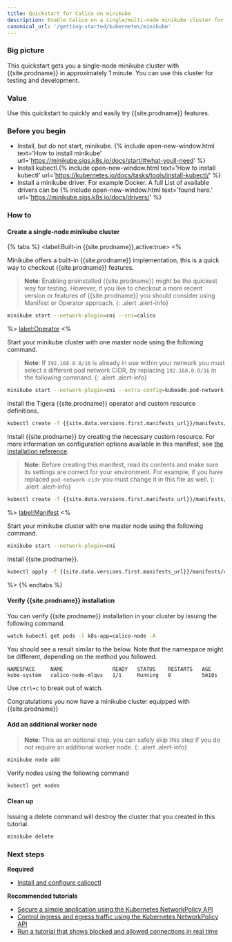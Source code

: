 ```yaml
---
title: Quickstart for Calico on minikube
description: Enable Calico on a single/multi-node minikube cluster for testing or development in under 1 minute.
canonical_url: '/getting-started/kubernetes/minikube'
---
```


### Big picture

This quickstart gets you a single-node minikube cluster with {{site.prodname}}
in approximately 1 minute. You can use this cluster for testing and
development.

### Value

Use this quickstart to quickly and easily try {{site.prodname}} features.

### Before you begin

- Install, but do not start, minikube. {% include open-new-window.html text='How to install minikube' url='https://minikube.sigs.k8s.io/docs/start/#what-youll-need' %}
- Install kubectl.{% include open-new-window.html text='How to install kubectl' url='https://kubernetes.io/docs/tasks/tools/install-kubectl/' %}
- Install a minikube driver. For example Docker. A full List of available drivers can be {% include open-new-window.html  text='found here.' url='https://minikube.sigs.k8s.io/docs/drivers/' %}

### How to

#### Create a single-node minikube cluster

{% tabs %}
<label:Built-in {{site.prodname}},active:true>
<%

Minikube offers a built-in {{site.prodname}} implementation, this is a quick way to checkout {{site.prodname}} features.

> **Note**: Enabling preinstalled {{site.prodname}} might be the quickest way for testing. However, if you like to checkout a more recent version or features of {{site.prodname}} you should consider using Manifest or Operator approach.
{: .alert .alert-info}

```bash
minikube start --network-plugin=cni --cni=calico
```

%>
<label:Operator>
<%

Start your minikube cluster with one master node using the following command.

> **Note**: If `192.168.0.0/16` is already in use within your network you must select a different pod network CIDR, by replacing `192.168.0.0/16` in the following command.
{: .alert .alert-info}

```bash
minikube start --network-plugin=cni --extra-config=kubeadm.pod-network-cidr=192.168.0.0/16
```

Install the Tigera {{site.prodname}} operator and custom resource definitions.

```bash
kubectl create -f {{site.data.versions.first.manifests_url}}/manifests/tigera-operator.yaml
```

Install {{site.prodname}} by creating the necessary custom resource. For more information on configuration options available in this manifest, see [the installation reference]({{site.baseurl}}/reference/installation/api).

> **Note**: Before creating this manifest, read its contents and make sure its settings are correct for your environment. For example,
> if you have replaced `pod-network-cidr` you must change it in this file as well.
{: .alert .alert-info}

```bash
kubectl create -f {{site.data.versions.first.manifests_url}}/manifests/custom-resources.yaml
```

%>
<label:Manifest>
<%

Start your minikube cluster with one master node using the following command.

```bash
minikube start --network-plugin=cni 
```

Install {{site.prodname}}.

```bash
kubectl apply -f {{site.data.versions.first.manifests_url}}/manifests/calico.yaml
```

%>
{% endtabs %}

#### Verify {{site.prodname}} installation

You can verify {{site.prodname}} installation in your cluster by issuing the following command.

```bash
watch kubectl get pods -l k8s-app=calico-node -A
```

You should see a result similar to the below. Note that the namespace might be different, depending on the method you followed.

```
NAMESPACE     NAME                READY   STATUS    RESTARTS   AGE
kube-system   calico-node-mlqvs   1/1     Running   0          5m18s
```

Use `ctrl+c` to break out of watch.

Congratulations you now have a minikube cluster equipped with {{site.prodname}}

#### Add an additional worker node

> **Note**: This as an optional step, you can safely skip this step if you do not require an additional worker node.
{: .alert .alert-info}

```bash
minikube node add
```

Verify nodes using the following command

```bash
kubectl get nodes
```
#### Clean up

Issuing a delete command will destroy the cluster that you created in this tutorial.

```bash
minikube delete
```


### Next steps

**Required**
- [Install and configure calicoctl]({{site.basurl}}/maintenance/clis/calicoctl/install)

**Recommended tutorials**
- [Secure a simple application using the Kubernetes NetworkPolicy API]({{site.basurl}}/security/tutorials/kubernetes-policy-basic)
- [Control ingress and egress traffic using the Kubernetes NetworkPolicy API]({{site.basurl}}/security/tutorials/kubernetes-policy-advanced)
- [Run a tutorial that shows blocked and allowed connections in real time]({{site.basurl}}/security/tutorials/kubernetes-policy-demo/kubernetes-demo)
  

